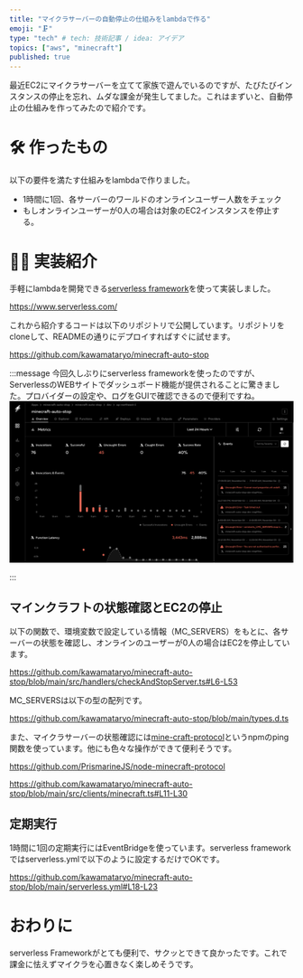 ```yaml
---
title: "マイクラサーバーの自動停止の仕組みをlambdaで作る"
emoji: "🗜️"
type: "tech" # tech: 技術記事 / idea: アイデア
topics: ["aws", "minecraft"]
published: true
---
```


最近EC2にマイクラサーバーを立てて家族で遊んでいるのですが、たびたびインスタンスの停止を忘れ、ムダな課金が発生してました。これはまずいと、自動停止の仕組みを作ってみたので紹介です。

# 🛠️ 作ったもの

以下の要件を満たす仕組みをlambdaで作りました。

* 1時間に1回、各サーバーのワールドのオンラインユーザー人数をチェック
* もしオンラインユーザーが0人の場合は対象のEC2インスタンスを停止する。

# 🧑‍💻 実装紹介

手軽にlambdaを開発できる[serverless framework](https://www.serverless.com/)を使って実装しました。

https://www.serverless.com/

これから紹介するコードは以下のリポジトリで公開しています。リポジトリをcloneして、READMEの通りにデプロイすればすぐに試せます。

https://github.com/kawamataryo/minecraft-auto-stop

:::message
今回久しぶりにserverless frameworkを使ったのですが、ServerlessのWEBサイトでダッシュボード機能が提供されることに驚きました。プロバイダーの設定や、ログをGUIで確認できるので便利ですね。
![](/images/ccaf0461ba8e7b/2023-11-05-09-09-59.png)

:::


## マインクラフトの状態確認とEC2の停止

以下の関数で、環境変数で設定している情報（MC_SERVERS）をもとに、各サーバーの状態を確認し、オンラインのユーザーが0人の場合はEC2を停止しています。

https://github.com/kawamataryo/minecraft-auto-stop/blob/main/src/handlers/checkAndStopServer.ts#L6-L53


MC_SERVERSは以下の型の配列です。

https://github.com/kawamataryo/minecraft-auto-stop/blob/main/types.d.ts

また、マイクラサーバーの状態確認には[mine-craft-protocol](https://github.com/PrismarineJS/node-minecraft-protocol)というnpmのping関数を使っています。他にも色々な操作ができて便利そうです。

https://github.com/PrismarineJS/node-minecraft-protocol

https://github.com/kawamataryo/minecraft-auto-stop/blob/main/src/clients/minecraft.ts#L11-L30

## 定期実行

1時間に1回の定期実行にはEventBridgeを使っています。serverless frameworkではserverless.ymlで以下のように設定するだけでOKです。

https://github.com/kawamataryo/minecraft-auto-stop/blob/main/serverless.yml#L18-L23



# おわりに

serverless Frameworkがとても便利で、サクッとできて良かったです。これで課金に怯えずマイクラを心置きなく楽しめそうです。
